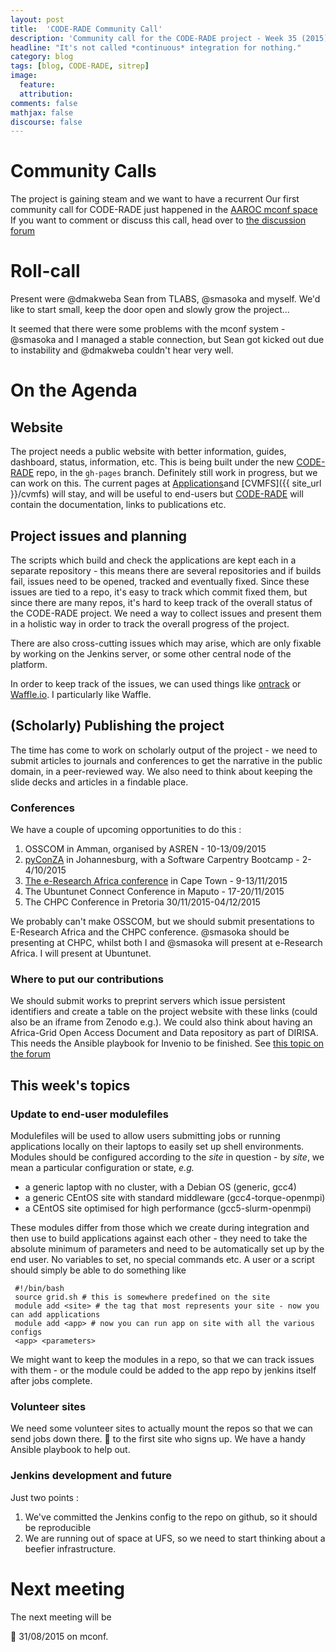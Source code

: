 ```yaml
---
layout: post
title:  'CODE-RADE Community Call'
description: 'Community call for the CODE-RADE project - Week 35 (2015)'
headline: "It's not called *continuous* integration for nothing."
category: blog
tags: [blog, CODE-RADE, sitrep]
image:
  feature:
  attribution:
comments: false
mathjax: false
discourse: false
---
```


# Community Calls

The project is gaining steam and we want to have a recurrent
Our first community call for CODE-RADE just happened in the [AAROC mconf space](http://mconf.sanren.ac.za/webconf)
If you want to comment or discuss this call, head over to [the discussion forum](http://discourse.sci-gaia.eu/t/code-rade-community-call-week-35)


# Roll-call

Present were @dmakweba Sean from TLABS, @smasoka and myself.  We'd like to start small, keep the door open and slowly grow the project...

It seemed that there were some problems with the mconf system - @smasoka and I managed a stable connection, but Sean got kicked out due to instability and @dmakweba couldn't hear very well.

# On the Agenda

## Website

The project needs a public website with better information, guides, dashboard, status, information, etc. This is being built under the new [CODE-RADE](https://github.com/AAROC/CODE-RADE) repo, in the <code>gh-pages</code> branch. Definitely still work in progress, but we can work on this. The current pages at [Applications]({{site_url}}/applications)and [CVMFS]({{ site_url }}/cvmfs) will stay, and will  be useful to end-users  but [CODE-RADE]({{site_url}}/CODE-RADE) will contain the documentation, links to publications etc.

## Project issues and planning

The scripts which build and check the applications are kept each in a separate repository - this means there are several repositories and if builds fail, issues need to be opened, tracked and eventually fixed. Since these issues are tied to a repo, it's easy to track which commit fixed them, but since there are many repos, it's hard to keep track of the overall status of the CODE-RADE project. We need a way to collect issues and present them in a holistic way in order to track the overall progress of  the project.  

There are also cross-cutting issues which may arise, which are only fixable by working on the Jenkins server, or some other central node of the platform.

In order to keep track of the issues, we can used things like [ontrack](http://nemerosa.github.io/ontrack/) or [Waffle.io](http://waffle.io). I particularly like Waffle.

## (Scholarly) Publishing the project

The time has come to work on scholarly output of the project - we need to submit articles to journals and conferences to get the narrative in the public domain, in a peer-reviewed way. We also need to think about keeping the slide decks and articles in a findable place.

### Conferences

We have a couple of upcoming opportunities to do this :

  1. OSSCOM in Amman, organised by ASREN - 10-13/09/2015
  1. [pyConZA](https://za.pycon.org/) in Johannesburg, with a Software Carpentry Bootcamp - 2-4/10/2015
  1. [The e-Research Africa conference](http://www.eresearch.ac.za) in Cape Town - 9-13/11/2015
  1. The Ubuntunet Connect Conference in Maputo - 17-20/11/2015
  1. The CHPC Conference in Pretoria 30/11/2015-04/12/2015

  We probably can't make OSSCOM, but we should submit presentations to E-Research Africa and the CHPC conference. @smasoka should be presenting at CHPC, whilst both I and @smasoka will present at e-Research Africa. I will present at Ubuntunet.


### Where to put our contributions

We should submit works to preprint servers which issue persistent identifiers and create a table on the project website with these links (could also be an iframe from Zenodo e.g.). We could also think about having an Africa-Grid Open Access Document and Data repository as part of DIRISA. This needs the Ansible playbook for Invenio to be finished. See [this topic on the forum](http://discourse.sci-gaia.eu/t/pre-beta-version-of-the-open-access-repository)

## This week's topics

### Update to end-user modulefiles

Modulefiles will be used to allow users submitting jobs or running applications locally on their laptops to easily set up shell environments. Modules should be configured according to the *site* in question - by *site*, we mean a particular configuration or state, *e.g.*

  * a generic laptop with no cluster, with a Debian OS (generic, gcc4)
  * a generic CEntOS site with standard middleware (gcc4-torque-openmpi)
  * a CEntOS site optimised for high performance (gcc5-slurm-openmpi)

These modules differ from those which we create during integration and then use to build applications against each other - they need to take the absolute minimum of parameters and need to be automatically set up by the end user. No variables to set, no special commands etc. A user or a script should simply be able to do something like


     #!/bin/bash
     source grid.sh # this is somewhere predefined on the site
     module add <site> # the tag that most represents your site - now you can add applications
     module add <app> # now you can run app on site with all the various configs
     <app> <parameters>


We might want to keep the modules in a repo, so that we can track issues with them - or the module could be added to the app repo by jenkins itself after jobs complete.

### Volunteer sites

We need some volunteer sites to actually mount the repos so that we can send jobs down there. :beers: to the first site who signs up. We have a handy Ansible playbook to help out.

### Jenkins development and future

Just two points :

  1. We've committed the Jenkins config to the repo on github, so it should be reproducible
  1. We are running out of space at UFS, so we need to start thinking about a beefier infrastructure.


# Next meeting

The next meeting will be

  :calendar:  31/08/2015 on mconf.
